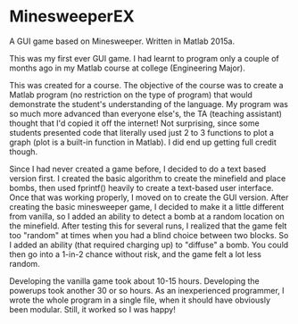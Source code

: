 # MinesweeperEX
A GUI game based on Minesweeper. Written in Matlab 2015a.

This was my first ever GUI game. I had learnt to program only a couple of months ago in my Matlab course at college (Engineering Major).

This was created for a course. The objective of the course was to create a Matlab program (no restriction on the type of program) that would demonstrate the student's understanding of the language. My program was so much more advanced than everyone else's, the TA (teaching assistant) thought that I'd copied it off the internet! Not surprising, since some students presented code that literally used just 2 to 3 functions to plot a graph (plot is a built-in function in Matlab). I did end up getting full credit though.

Since I had never created a game before, I decided to do a text based version first. I created the basic algorithm to create the minefield and place bombs, then used fprintf() heavily to create a text-based user interface. Once that was working properly, I moved on to create the GUI version. After creating the basic minesweeper game, I decided to make it a little different from vanilla, so I added an ability to detect a bomb at a random location on the minefield. After testing this for several runs, I realized that the game felt too "random" at times when you had a blind choice between two blocks. So I added an ability (that required charging up) to "diffuse" a bomb. You could then go into a 1-in-2 chance without risk, and the game felt a lot less random.

Developing the vanilla game took about 10-15 hours. Developing the powerups took another 30 or so hours. As an inexperienced programmer, I wrote the whole program in a single file, when it should have obviously been modular. Still, it worked so I was happy!
